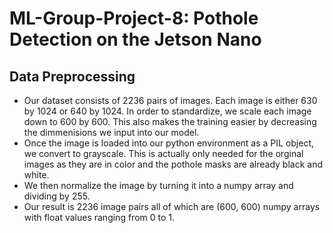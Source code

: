 # ML-Group-Project-8: Pothole Detection on the Jetson Nano

## Data Preprocessing

* Our dataset consists of 2236 pairs of images. Each image is either 630 by 1024 or 640 by 1024.
In order to standardize, we scale each image down to 600 by 600. This also makes the training easier by decreasing the dimmenisions we input into our model.
* Once the image is loaded into our python environment as a PIL object, we convert to grayscale. This is actually only needed for the orginal images as they are in color and the pothole masks are already black and white.
* We then normalize the image by turning it into a numpy array and dividing by 255. 
* Our result is 2236 image pairs all of which are (600, 600) numpy arrays with float values ranging from 0 to 1.

